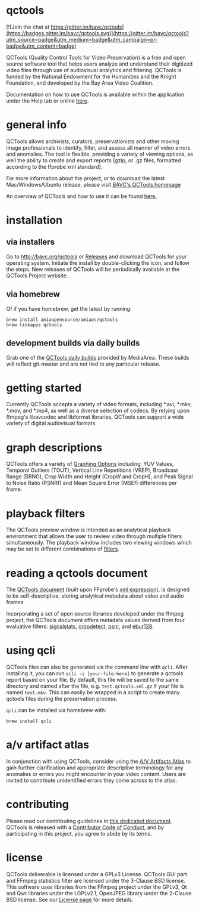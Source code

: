 # qctools

[![Join the chat at https://gitter.im/bavc/qctools](https://badges.gitter.im/bavc/qctools.svg)](https://gitter.im/bavc/qctools?utm_source=badge&utm_medium=badge&utm_campaign=pr-badge&utm_content=badge)

QCTools (Quality Control Tools for Video Preservation) is a free and open source software tool that helps users analyze and understand their digitized video files through use of audiovisual analytics and filtering. QCTools is funded by the National Endowment for the Humanities and the Knight Foundation, and developed by the Bay Area Video Coalition.

Documentation on how to use QCTools is available within the application under the Help tab or online [here](http://bavc.github.io/qctools/).

# general info

QCTools allows archivists, curators, preservationists and other moving image professionals to identify, filter, and assess all manner of video errors and anomalies. The tool is flexible, providing a variety of viewing options, as well the ability to create and export reports (gzip, or .gz files, formatted according to the ffprobe xml standard).

For more information about the project, or to download the latest Mac/Windows/Ubuntu release, please visit [BAVC's QCTools homepage](http://www.bavc.org/qctools)

An overview of QCTools and how to use it can be found [here.](http://bavc.github.io/qctools/)

# installation

## via installers

Go to http://bavc.org/qctools or [Releases](https://github.com/bavc/qctools/releases) and download QCTools for your operating system. Initiate the install by double-clicking the icon, and follow the steps. New releases of QCTools will be periodically available at the QCTools Project website.

## via homebrew

Of if you have homebrew, get the latest by running:
```
brew install amiaopensource/amiaos/qctools
brew linkapps qctools
```

## development builds via daily builds

Grab one of the [QCTools daily builds](https://mediaarea.net/download/snapshots/binary/qctools/) provided by MediaArea. These builds will reflect git-master and are not tied to any particular release.

# getting started

Currently QCTools accepts a variety of video formats, including *.avi, *.mkv, *.mov, and *.mp4, as well as a diverse selection of codecs. By relying upon ffmpeg's libavcodec and libformat libraries, QCTools can support a wide variety of digital audiovisual formats.

# graph descriptions

QCTools offers a variety of [Graphing Options](http://bavc.github.io/qctools/filter_descriptions.html) including: YUV Values, Temporal Outliers (TOUT), Vertical Line Repetitions (VREP), Broadcast Range (BRNG), Crop Width and Height (CropW and CropH), and Peak Signal to Noise Ratio (PSNRf) and Mean Square Error (MSEf) differences per frame.

# playback filters

The QCTools preview window is intended as an analytical playback environment that allows the user to review video through multiple filters simultaneously. The playback window includes two viewing windows which may be set to different combinations of [filters](http://bavc.github.io/qctools/playback_filters.html).

# reading a qctools document

The [QCTools document](http://bavc.github.io/qctools/data_format.html) (built upon FFprobe's [xml expression](https://raw.githubusercontent.com/FFmpeg/FFmpeg/master/doc/ffprobe.xsd)), is designed to be self-descriptive, storing analytical metadata about video and audio frames.

Incorporating a set of open source libraries developed under the ffmpeg project, the QCTools document offers metadata values derived from four evaluative filters: [signalstats](https://www.ffmpeg.org/ffmpeg-filters.html#signalstats), [cropdetect](https://www.ffmpeg.org/ffmpeg-filters.html#toc-cropdetect), [psnr](https://www.ffmpeg.org/ffmpeg-filters.html#psnr), and [ebur128](https://www.ffmpeg.org/ffmpeg-filters.html#ebur128).

# using qcli

QCTools files can also be generated via the command line with `qcli`. After installing it, you can run `qcli -i [your-file-here]` to generate a qctools report based on your file. By default, this file will be saved to the same directory and named after the file, e.g. `test.qctools.xml.gz` if your file is named `test.mkv`. This can easily be wrapped in a script to create many qctools files during the preservation process.

`qcli` can be installed via homebrew with:

```
brew install qcli
```

# a/v artifact atlas

In conjunction with using QCTools, consider using the [A/V Artifacts Atlas](https://bavc.github.io/avaa/index.html) to gain further clarification and appropriate descriptive terminology for any anomalies or errors you might encounter in your video content.  Users are invited to contribute unidentified errors they come across to the atlas.

# contributing

Please read our contributing guidelines in [this dedicated document](https://github.com/bavc/qctools/blob/master/CONTRIBUTING.md). QCTools is released with a [Contributor Code of Conduct](CODE_OF_CONDUCT.md), and by participating in this project, you agree to abide by its terms.

# license

QCTools deliverable is licensed under a GPLv3 License.
QCTools GUI part and FFmpeg statistics filter are licensed under the 3-Clause BSD license.
This software uses libraries from the FFmpeg project under the GPLv3, Qt and Qwt libraries under the LGPLv2.1, OpenJPEG library under the 2-Clause BSD license. See our [License page](http://htmlpreview.github.io/?https://github.com/bavc/qctools/blob/master/License.html) for more details.
